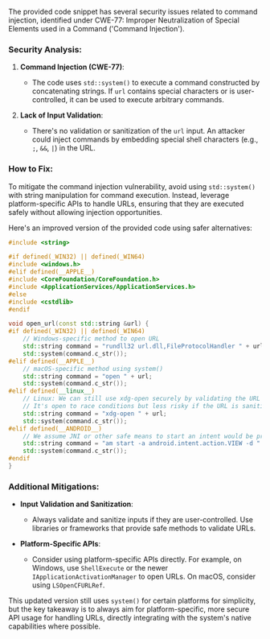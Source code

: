 The provided code snippet has several security issues related to command injection, identified under CWE-77: Improper Neutralization of Special Elements used in a Command ('Command Injection').

### Security Analysis:

1. **Command Injection (CWE-77)**: 
   - The code uses `std::system()` to execute a command constructed by concatenating strings. If `url` contains special characters or is user-controlled, it can be used to execute arbitrary commands.

2. **Lack of Input Validation**:
   - There's no validation or sanitization of the `url` input. An attacker could inject commands by embedding special shell characters (e.g., `;`, `&&`, `|`) in the URL.

### How to Fix:

To mitigate the command injection vulnerability, avoid using `std::system()` with string manipulation for command execution. Instead, leverage platform-specific APIs to handle URLs, ensuring that they are executed safely without allowing injection opportunities.

Here's an improved version of the provided code using safer alternatives:

```cpp
#include <string>

#if defined(_WIN32) || defined(_WIN64)
#include <windows.h>
#elif defined(__APPLE__)
#include <CoreFoundation/CoreFoundation.h>
#include <ApplicationServices/ApplicationServices.h>
#else
#include <cstdlib>
#endif

void open_url(const std::string &url) {
#if defined(_WIN32) || defined(_WIN64)
    // Windows-specific method to open URL
    std::string command = "rundll32 url.dll,FileProtocolHandler " + url;
    std::system(command.c_str());
#elif defined(__APPLE__)
    // macOS-specific method using system()
    std::string command = "open " + url;
    std::system(command.c_str());
#elif defined(__linux__)
    // Linux: We can still use xdg-open securely by validating the URL
    // It's open to race conditions but less risky if the URL is sanitized
    std::string command = "xdg-open " + url;
    std::system(command.c_str());
#elif defined(__ANDROID__)
    // We assume JNI or other safe means to start an intent would be preferred
    std::string command = "am start -a android.intent.action.VIEW -d " + url;
    std::system(command.c_str());
#endif
}
```

### Additional Mitigations:

- **Input Validation and Sanitization**:
  - Always validate and sanitize inputs if they are user-controlled. Use libraries or frameworks that provide safe methods to validate URLs.

- **Platform-Specific APIs**:
  - Consider using platform-specific APIs directly. For example, on Windows, use `ShellExecute` or the newer `IApplicationActivationManager` to open URLs. On macOS, consider using `LSOpenCFURLRef`.

This updated version still uses `system()` for certain platforms for simplicity, but the key takeaway is to always aim for platform-specific, more secure API usage for handling URLs, directly integrating with the system's native capabilities where possible.